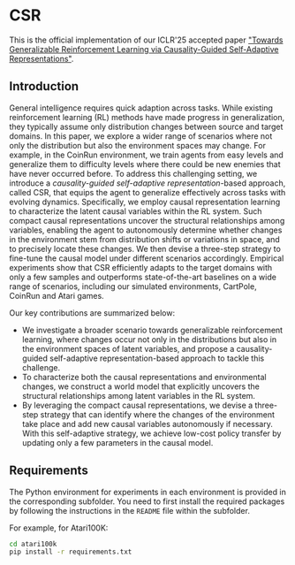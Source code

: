 # CSR
This is the official implementation of our ICLR'25 accepted paper ["Towards Generalizable Reinforcement Learning via Causality-Guided Self-Adaptive Representations"](https://arxiv.org/pdf/2407.20651).

## Introduction
General intelligence requires quick adaption across tasks. While existing reinforcement learning (RL) methods have made progress in generalization, they typically assume only distribution changes between source and target domains. In this paper, we explore a wider range of scenarios where not only the distribution but also the environment spaces may change. For example, in the CoinRun environment, we train agents from easy levels and generalize them to difficulty levels where there could be new enemies that have never occurred before. To address this challenging setting, we introduce a *causality-guided self-adaptive representation*-based approach, called CSR, that equips the agent to generalize effectively across tasks with evolving dynamics. Specifically, we employ causal representation learning to characterize the latent causal variables within the RL system. Such compact causal representations uncover the structural relationships among variables, enabling the agent to autonomously determine whether changes in the environment stem from distribution shifts or variations in space, and to precisely locate these changes. We then devise a three-step strategy to fine-tune the causal model under different scenarios accordingly. Empirical experiments show that CSR efficiently adapts to the target domains with only a few samples and outperforms state-of-the-art baselines on a wide range of scenarios, including our simulated environments, CartPole, CoinRun and Atari games.

Our key contributions are summarized below:
- We investigate a broader scenario towards generalizable reinforcement learning, where changes occur not only in the distributions but also in the environment spaces of latent variables, and propose a causality-guided self-adaptive representation-based approach to tackle this challenge.
- To characterize both the causal representations and environmental changes, we construct a world model that explicitly uncovers the structural relationships among latent variables in the RL system.
- By leveraging the compact causal representations, we devise a three-step strategy that can identify where the changes of the environment take place and add new causal variables autonomously if necessary. With this self-adaptive strategy, we achieve low-cost policy transfer by updating only a few parameters in the causal model.

## Requirements  
The Python environment for experiments in each environment is provided in the corresponding subfolder. You need to first install the required packages by following the instructions in the `README` file within the subfolder.  

For example, for Atari100K:  
```bash
cd atari100k  
pip install -r requirements.txt